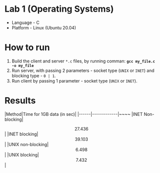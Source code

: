 # Lab 1 (Operating Systems)

- Language - C
- Platform - Linux (Ubuntu 20.04)

# How to run
1. Build the client and server `*.c` files, by running comman: **```gcc my_file.c -o my_file```**
2. Run server, with passing 2 parameters - socket type (`UNIX` or `INET`) and blocking type - `0 | 1`.
3. Run client by passing 1 parameter - socket type (`UNIX` or `INET`).

# Results

|Method|Time for 1GB data (in sec)|
|------|-------------|~~~~
|INET Non-blocking|<center>27.436</center>|
|INET blocking|<center>39.103</center>|
|UNIX non-blocking|<center>6.498</center>|
|UNIX blocking|<center>7.432</center>|

